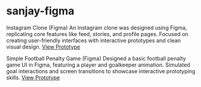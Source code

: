 # sanjay-figma
Instagram Clone (Figma)
An Instagram clone was designed using Figma, replicating core features like feed, stories, and profile pages.
Focused on creating user-friendly interfaces with interactive prototypes and clean visual design.
[View Prototype](https://www.figma.com/proto/P35Gtp82KxIKL4d9yGvbO8/Sanjay-P----2322jc53----BCA?t=SieaiULWfoTDUDeM-1&scaling=scale-down&content-scaling=fixed&page-id=0%3A1&node-id=8-2&starting-point-node-id=1%3A2)

Simple Football Penalty Game (Figma)
Designed a basic football penalty game UI in Figma, featuring a player and goalkeeper animation.
Simulated goal interactions and screen transitions to showcase interactive prototyping skills.
[View Prototype](https://www.figma.com/proto/lGXeJGwdWwYpTPeKn8DlSF/Sanjay-P-2322jc53---BCA?t=gSUW7ZEtuE1jz3Tq-1&scaling=scale-down&content-scaling=fixed&page-id=0%3A1&node-id=1-21&starting-point-node-id=1%3A21)
